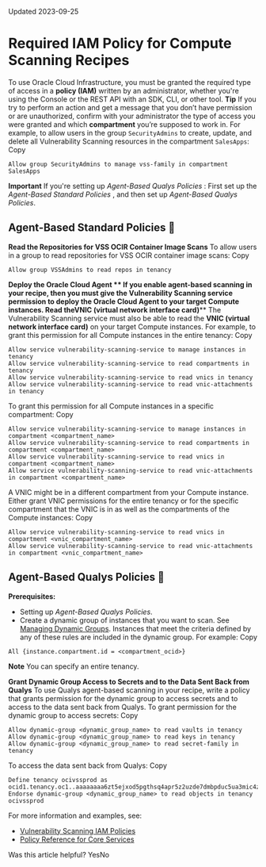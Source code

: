 Updated 2023-09-25
# Required IAM Policy for Compute Scanning Recipes
To use Oracle Cloud Infrastructure, you must be granted the required type of access in a **policy (IAM)** written by an administrator, whether you're using the Console or the REST API with an SDK, CLI, or other tool.
**Tip**
If you try to perform an action and get a message that you don’t have permission or are unauthorized, confirm with your administrator the type of access you were granted and which **compartment** you’re supposed to work in.
For example, to allow users in the group `SecurityAdmins` to create, update, and delete all Vulnerability Scanning resources in the compartment `SalesApps`:
Copy
```
Allow group SecurityAdmins to manage vss-family in compartment SalesApps
```

**Important** If you're setting up _Agent-Based Qualys Policies_ : First set up the _Agent-Based Standard Policies_ , and then set up _Agent-Based Qualys Policies_.
## Agent-Based Standard Policies 🔗 
**Read the Repositories for VSS OCIR Container Image Scans**
To allow users in a group to read repositories for VSS OCIR container image scans: 
Copy
```
Allow group VSSAdmins to read repos in tenancy
```

**Deploy the Oracle Cloud Agent **
If you enable agent-based scanning in your recipe, then you must give the Vulnerability Scanning service permission to deploy the Oracle Cloud Agent to your target Compute instances.
**Read the**VNIC (virtual network interface card)****
The Vulnerability Scanning service must also be able to read the **VNIC (virtual network interface card)** on your target Compute instances.
For example, to grant this permission for all Compute instances in the entire tenancy:
Copy
```
Allow service vulnerability-scanning-service to manage instances in tenancy
Allow service vulnerability-scanning-service to read compartments in tenancy
Allow service vulnerability-scanning-service to read vnics in tenancy
Allow service vulnerability-scanning-service to read vnic-attachments in tenancy
```

To grant this permission for all Compute instances in a specific compartment:
Copy
```
Allow service vulnerability-scanning-service to manage instances in compartment <compartment_name>
Allow service vulnerability-scanning-service to read compartments in compartment <compartment_name>
Allow service vulnerability-scanning-service to read vnics in compartment <compartment_name>
Allow service vulnerability-scanning-service to read vnic-attachments in compartment <compartment_name>
```

A VNIC might be in a different compartment from your Compute instance. Either grant VNIC permissions for the entire tenancy or for the specific compartment that the VNIC is in as well as the compartments of the Compute instances:
Copy
```
Allow service vulnerability-scanning-service to read vnics in compartment <vnic_compartment_name>
Allow service vulnerability-scanning-service to read vnic-attachments in compartment <vnic_compartment_name>
```

## Agent-Based Qualys Policies 🔗 
**Prerequisites:**
  * Setting up _Agent-Based Qualys Policies_.
  * Create a dynamic group of instances that you want to scan. See [Managing Dynamic Groups](https://docs.oracle.com/iaas/Content/Identity/dynamicgroups/managingdynamicgroups.htm). Instances that meet the criteria defined by any of these rules are included in the dynamic group. For example: 
Copy
```
All {instance.compartment.id = <compartment_ocid>}
```

**Note** You can specify an entire tenancy.


**Grant Dynamic Group Access to Secrets and to the Data Sent Back from Qualys**
To use Qualys agent-based scanning in your recipe, write a policy that grants permission for the dynamic group to access secrets and to access to the data sent back from Qualys.
To grant permission for the dynamic group to access secrets: 
Copy
```
Allow dynamic-group <dynamic_group_name> to read vaults in tenancy
Allow dynamic-group <dynamic_group_name> to read keys in tenancy
Allow dynamic-group <dynamic_group_name> to read secret-family in tenancy

```

To access the data sent back from Qualys:
Copy
```
Define tenancy ocivssprod as ocid1.tenancy.oc1..aaaaaaaa6zt5ejxod5pgthsq4apr5z2uzde7dmbpduc5ua3mic4zv3g5ttma 
Endorse dynamic-group <dynamic_group_name> to read objects in tenancy ocivssprod

```

For more information and examples, see:
  * [Vulnerability Scanning IAM Policies](https://docs.oracle.com/en-us/iaas/scanning/using/iam-policies.htm#iam_policies "Create IAM policies to control who has access to Oracle Cloud Infrastructure Vulnerability Scanning Service resources, and to control the type of access for each group of users.")
  * [Policy Reference for Core Services](https://docs.oracle.com/iaas/Content/Identity/policyreference/corepolicyreference.htm)


Was this article helpful?
YesNo

